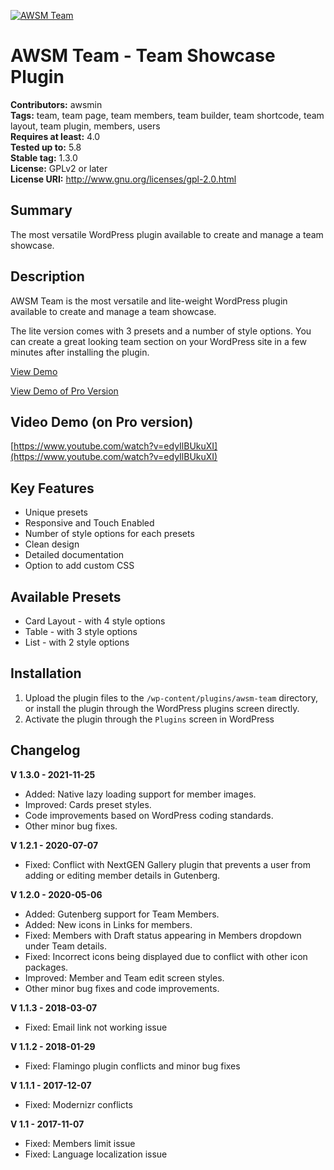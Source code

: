 [![AWSM Team](https://ps.w.org/awsm-team/assets/banner-772x250.png)](https://wordpress.org/plugins/awsm-team/)
# AWSM Team - Team Showcase Plugin
**Contributors:** awsmin  
**Tags:** team, team page, team members, team builder, team shortcode, team layout, team plugin, members, users  
**Requires at least:** 4.0  
**Tested up to:** 5.8  
**Stable tag:** 1.3.0  
**License:** GPLv2 or later  
**License URI:** http://www.gnu.org/licenses/gpl-2.0.html  

## Summary

The most versatile WordPress plugin available to create and manage a team showcase.

## Description

AWSM Team is the most versatile and lite-weight WordPress plugin available to create and manage a team showcase.

The lite version comes with 3 presets and a number of style options. You can create a great looking team section on your WordPress site in a few minutes after installing the plugin.

[View Demo](http://dev.awsm.in/team/wp-lite-demo/)

[View Demo of Pro Version](https://demo.awsm.in/team-pro/)

## Video Demo (on Pro version)

[https://www.youtube.com/watch?v=edyIlBUkuXI](https://www.youtube.com/watch?v=edyIlBUkuXI)

## Key Features

* Unique presets
* Responsive and Touch Enabled
* Number of style options for each presets
* Clean design
* Detailed documentation
* Option to add custom CSS

## Available Presets

* Card Layout - with 4 style options
* Table - with 3 style options
* List - with 2 style options

## Installation

1. Upload the plugin files to the `/wp-content/plugins/awsm-team` directory, or install the plugin through the WordPress plugins screen directly.
2. Activate the plugin through the `Plugins` screen in WordPress

## Changelog

**V 1.3.0 - 2021-11-25**
* Added: Native lazy loading support for member images.
* Improved: Cards preset styles.
* Code improvements based on WordPress coding standards.
* Other minor bug fixes.

**V 1.2.1 - 2020-07-07**
* Fixed: Conflict with NextGEN Gallery plugin that prevents a user from adding or editing member details in Gutenberg.

**V 1.2.0 - 2020-05-06**
* Added: Gutenberg support for Team Members.
* Added: New icons in Links for members.
* Fixed: Members with Draft status appearing in Members dropdown under Team details.
* Fixed: Incorrect icons being displayed due to conflict with other icon packages.
* Improved: Member and Team edit screen styles.
* Other minor bug fixes and code improvements.

**V 1.1.3 - 2018-03-07**
* Fixed: Email link not working issue

**V 1.1.2 - 2018-01-29**
* Fixed: Flamingo plugin conflicts and minor bug fixes

**V 1.1.1 - 2017-12-07**
* Fixed: Modernizr conflicts

**V 1.1 - 2017-11-07**
* Fixed: Members limit issue
* Fixed: Language localization issue
